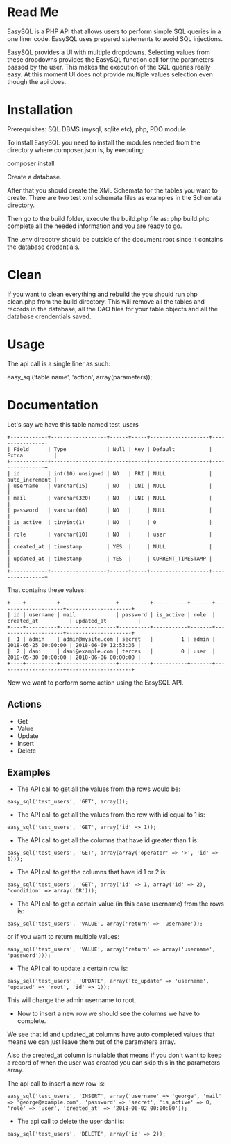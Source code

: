 # Read Me

EasySQL is a PHP API that allows users to perform simple SQL queries
in a one liner code. EasySQL uses prepared statements to avoid SQL injections.

EasySQL provides a UI with multiple dropdowns. Selecting values from
these dropdowns provides the EasySQL function call for the parameters
passed by the user. This makes the execution of the SQL queries really easy.
At this moment UI does not provide multiple values selection even though the api does.

# Installation

Prerequisites: SQL DBMS (mysql, sqlite etc), php, PDO module.

To install EasySQL you need to install the modules needed from the directory
where composer.json is, by executing:

composer install

Create a database.

After that you should create the XML Schemata for the tables you want to create.
There are two test xml schemata files as examples in the Schemata directory.

Then go to the build folder, execute the build.php file as: php build.php
complete all the needed information and you are ready to go.

The .env direcotry should be outside of the document root since it contains the
database credentials.

# Clean

If you want to clean everything and rebuild the you should run php clean.php from
the build directory. This will remove all the tables and records in the database,
all the DAO files for your table objects and all the database crendentials saved.

# Usage

The api call is a single liner as such:

easy_sql('table name', 'action', array(parameters));

# Documentation

Let's say we have this table named test_users
```
+------------+------------------+------+-----+-------------------+----------------+
| Field      | Type             | Null | Key | Default           | Extra          |
+------------+------------------+------+-----+-------------------+----------------+
| id         | int(10) unsigned | NO   | PRI | NULL              | auto_increment |
| username   | varchar(15)      | NO   | UNI | NULL              |                |
| mail       | varchar(320)     | NO   | UNI | NULL              |                |
| password   | varchar(60)      | NO   |     | NULL              |                |
| is_active  | tinyint(1)       | NO   |     | 0                 |                |
| role       | varchar(10)      | NO   |     | user              |                |
| created_at | timestamp        | YES  |     | NULL              |                |
| updated_at | timestamp        | YES  |     | CURRENT_TIMESTAMP |                |
+------------+------------------+------+-----+-------------------+----------------+
```
That contains these values:
```
+----+----------+------------------+----------+-----------+-------+---------------------+---------------------+
| id | username | mail             | password | is_active | role  | created_at          | updated_at          |
+----+----------+------------------+----------+-----------+-------+---------------------+---------------------+
|  1 | admin    | admin@mysite.com | secret   |         1 | admin | 2018-05-25 00:00:00 | 2018-06-09 12:53:36 |
|  2 | dani     | dani@example.com | terces   |         0 | user  | 2018-05-30 00:00:00 | 2018-06-06 00:00:00 |
+----+----------+------------------+----------+-----------+-------+---------------------+---------------------+
```
Now we want to perform some action using the EasySQL API.

## Actions

- Get
- Value
- Update
- Insert
- Delete

## Examples

- The API call to get all the values from the rows would be:

```
easy_sql('test_users', 'GET', array());
```

- The API call to get all the values from the row with id equal to 1 is:

```
easy_sql('test_users', 'GET', array('id' => 1));
```

- The API call to get all the columns that have id greater than 1 is:

```
easy_sql('test_users', 'GET', array(array('operator' => '>', 'id' => 1)));
```

- The API call to get the columns that have id 1 or 2 is:

```
easy_sql('test_users', 'GET', array('id' => 1, array('id' => 2), 'condition' => array('OR')));
```

- The API call to get a certain value (in this case username) from the rows is:

```
easy_sql('test_users', 'VALUE', array('return' => 'username'));
```

or if you want to return multiple values:

```
easy_sql('test_users', 'VALUE', array('return' => array('username', 'password')));
```

- The API call to update a certain row is:

```
easy_sql('test_users', 'UPDATE', array('to_update' => 'username', 'updated' => 'root', 'id' => 1));
```

This will change the admin username to root.

- Now to insert a new row we should see the columns we have to complete.

We see that id and updated_at columns have auto completed values that
means we can just leave them out of the parameters array.

Also the created_at column is nullable that means if you don't want
to keep a record of when the user was created you can skip this in
the parameters array.

The api call to insert a new row is:

```
easy_sql('test_users', 'INSERT', array('username' => 'george', 'mail' => 'george@example.com', 'password' => 'secret', 'is_active' => 0, 'role' => 'user', 'created_at' => '2018-06-02 00:00:00'));
```

- The api call to delete the user dani is:

```
easy_sql('test_users', 'DELETE', array('id' => 2));
```
